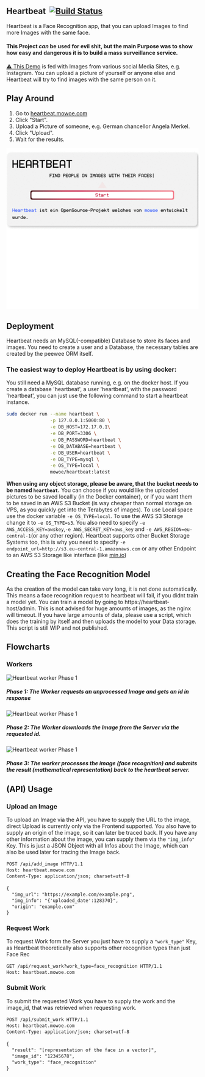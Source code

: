 ## Heartbeat &nbsp;[![Build Status](https://travis-ci.com/mowoe/heartbeat.svg?branch=master)](https://travis-ci.com/mowoe/heartbeat)



Heartbeat is a Face Recognition app, that you can upload Images to find more Images with the same face.

#### This Project *__can__* be used for evil shit, but the main Purpose was to show how easy and dangerous it is to build a mass surveillance service.

[:warning: This Demo](https://heartbeat.mowoe.com) is fed with Images from various social Media Sites, e.g. Instagram. You can upload a picture of yourself or anyone else and Heartbeat will try to find images with the same person on it.

## Play Around
1. Go to [heartbeat.mowoe.com](https://heartbeat.mowoe.com)
2. Click "Start".
3. Upload a Picture of someone, e.g. German chancellor Angela Merkel.
4. Click "Upload".
5. Wait for the results.

<p align="center">
  <img src="https://github.com/mowoe/heartbeat/raw/master/images/use.gif"/>
</p>




## Deployment
Heartbeat needs an MySQL(-compatible) Database to store its faces and images. You need to create a user and a Database, the necessary tables are created by the peewee ORM itself.
### The easiest way to deploy Heartbeat is by using docker:
You still need a MySQL database running, e.g. on the docker host.
If you create a database 'heartbeat', a user 'heartbeat', with the password 'heartbeat', you can just use the following command to start a heartbeat instance.
```bash
sudo docker run --name heartbeat \
                -p 127.0.0.1:5000:80 \
                -e DB_HOST=172.17.0.1\
                -e DB_PORT=3306 \
                -e DB_PASSWORD=heartbeat \
                -e DB_DATABASE=heartbeat \
                -e DB_USER=heartbeat \
                -e DB_TYPE=mysql \
                -e OS_TYPE=local \
                mowoe/heartbeat:latest
```
**When using any object storage, please be aware, that the bucket _needs_ to be named `heartbeat`.**
You can choose if you would like the uploaded pictures to be saved locallly (in the Docker container), or if you want them to be saved in an AWS S3 Bucket (is way cheaper than normal storage on VPS, as you quickly get into the Terabytes of images). To use Local space use the docker variable ```-e OS_TYPE=local```. To use the AWS S3 Storage change it to ```-e OS_TYPE=s3```. You also need to specify ```-e AWS_ACCESS_KEY=awskey```,```-e AWS_SECRET_KEY=aws_key``` and ```-e AWS_REGION=eu-central-1```(or any other region). Heartbeat supports other Bucket Storage Systems too, this is why you need to specify ```-e endpoint_url=http://s3.eu-central-1.amazonaws.com``` or any other Endpoint to an AWS S3 Storage like interface (like [min.io](https://min.io))

## Creating the Face Recognition Model

As the creation of the model can take very long, it is not done automatically. This means a face recognition request to heartbeat will fail, if you didnt train a model yet. You can train a model by going to https://heartbeat-host/admin. This is not advised for huge amounts of images, as the nginx will timeout. If you have large amounts of data, please use a script, which does the training by itself and then uploads the model to your Data storage. This script is still WIP and not published.

## Flowcharts

### Workers
![Heartbeat worker Phase 1](https://github.com/mowoe/heartbeat/raw/master/images/heartbeat_worker_first_step.png "Logo Title Text 1")

##### Phase 1: The Worker requests an unprocessed Image and gets an id in response

![Heartbeat worker Phase 1](https://github.com/mowoe/heartbeat/raw/master/images/heartbeat_worker_second_step.png "Logo Title Text 1")

##### Phase 2: The Worker downloads the Image from the Server via the requested id.

![Heartbeat worker Phase 1](https://github.com/mowoe/heartbeat/raw/master/images/heartbeat_worker_last_step.png "Logo Title Text 1")

##### Phase 3: The worker processes the image (face recognition) and submits the result (mathematical representation) back to the heartbeat server.

## (API) Usage
### Upload an Image
To upload an Image via the API, you have to supply the URL to the image, direct Upload is currently only via the Frontend supported. You also have to supply an origin of the image, so it can later be traced back. If you have any other information about the image, you can supply them via the ```"img_info"``` Key. This is just a JSON Object with all Infos about the Image, which can also be used later for tracing the Image back.
```http
POST /api/add_image HTTP/1.1
Host: heartbeat.mowoe.com
Content-Type: application/json; charset=utf-8

{
  "img_url": "https://example.com/example.png",
  "img_info": "{'uploaded_date':128370}",
  "origin": "example.com"
}
```
### Request Work
To request Work form the Server you just have to supply a ```"work_type"``` Key, as Heartbeat theoretically also supports other recognition types than just Face Rec
```http
GET /api/request_work?work_type=face_recognition HTTP/1.1
Host: heartbeat.mowoe.com
```
### Submit Work
To submit the requested Work you have to supply the work and the image_id, that was retrieved when requesting work.
```http
POST /api/submit_work HTTP/1.1
Host: heartbeat.mowoe.com
Content-Type: application/json; charset=utf-8

{
  "result": "[representation of the face in a vector]",
  "image_id": "12345678",
  "work_type": "face_recognition"
}
```

